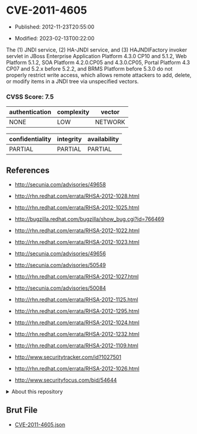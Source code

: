 # CVE-2011-4605

- Published: 2012-11-23T20:55:00

- Modified: 2023-02-13T00:22:00

The (1) JNDI service, (2) HA-JNDI service, and (3) HAJNDIFactory invoker servlet in JBoss Enterprise Application Platform 4.3.0 CP10 and 5.1.2, Web Platform 5.1.2, SOA Platform 4.2.0.CP05 and 4.3.0.CP05, Portal Platform 4.3 CP07 and 5.2.x before 5.2.2, and BRMS Platform before 5.3.0 do not properly restrict write access, which allows remote attackers to add, delete, or modify items in a JNDI tree via unspecified vectors.

### CVSS Score: **7.5**

| authentication | complexity | vector |
| --- | --- | --- |
| NONE | LOW | NETWORK |

| confidentiality | integrity | availability |
| --- | --- | --- |
| PARTIAL | PARTIAL | PARTIAL |

## References

* http://secunia.com/advisories/49658

* http://rhn.redhat.com/errata/RHSA-2012-1028.html

* http://rhn.redhat.com/errata/RHSA-2012-1025.html

* http://bugzilla.redhat.com/bugzilla/show_bug.cgi?id=766469

* http://rhn.redhat.com/errata/RHSA-2012-1022.html

* http://rhn.redhat.com/errata/RHSA-2012-1023.html

* http://secunia.com/advisories/49656

* http://secunia.com/advisories/50549

* http://rhn.redhat.com/errata/RHSA-2012-1027.html

* http://secunia.com/advisories/50084

* http://rhn.redhat.com/errata/RHSA-2012-1125.html

* http://rhn.redhat.com/errata/RHSA-2012-1295.html

* http://rhn.redhat.com/errata/RHSA-2012-1024.html

* http://rhn.redhat.com/errata/RHSA-2012-1232.html

* http://rhn.redhat.com/errata/RHSA-2012-1109.html

* http://www.securitytracker.com/id?1027501

* http://rhn.redhat.com/errata/RHSA-2012-1026.html

* http://www.securityfocus.com/bid/54644

<details>
<summary>About this repository</summary> 

  This repository is part of the project [Live Hack CVE](https://github.com/Live-Hack-CVE). Main website can be found [www.live-hack.org](https://www.live-hack.org) 
  
  Made by [Sn0wAlice](https://github.com/Sn0wAlice) for the people that care about security and need to have a feed of the latest CVEs. Hope you enjoy it, don't forget to star the repo and follow me on [Twitter](https://twitter.com/Sn0wAlice) and [Github](https://github.com/Sn0wAlice). And that is my [personnal website](https://www.alice-snow.me/)

  - [Home Page](https://github.com/Live-Hack-CVE)
  - [Framework](https://github.com/Live-Hack-CVE/cve-framework)
  - [CVE database](https://github.com/Live-Hack-CVE/full_database)
  - [Changelog](https://github.com/Live-Hack-CVE/Changelog)
</details>

## Brut File

* [CVE-2011-4605.json](https://raw.githubusercontent.com/Live-Hack-CVE/full_database/main/cves/2011/CVE-2011-4605.json)

